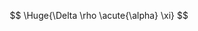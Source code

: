 <!---
<p align="center">
  <img src="https://latex.codecogs.com/png.latex?%5Cdpi%7B300%7D%20%5Chuge%20%5Cdelta%20%5Crho%20%5Calpha%20%5Cxi">
</p>
--->

$$
\Huge{\Delta \rho \acute{\alpha} \xi}
$$
